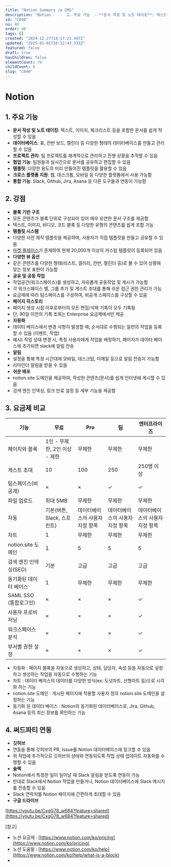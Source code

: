 ```yaml
---
title: "Notion Summary /w CMS"
description: "Notion       1. 주요 기능  - **문서 작성 및 노트 테이킹**: 텍스트, 이미지, 체크리스트 등을 포함한 문서를 쉽게 작성할 수 있음 - **데이터베이스**: 표, 칸반 보드, 캘린더 등 다양한 형태의 데이터베이스를 만들고 관리할 수 있음 - **프..."
id: "C040"
no: 40
order: 40
tags: []
created: "2024-12-27T14:17:21.497Z"
updated: "2025-01-01T10:32:43.335Z"
featured: false
draft: true
hasChildren: false
elementCount: 78
childCount: 0
slug: "C040"
---
```


# Notion



## 1. 주요 기능

- **문서 작성 및 노트 테이킹**: 텍스트, 이미지, 체크리스트 등을 포함한 문서를 쉽게 작성할 수 있음
- **데이터베이스**: 표, 칸반 보드, 캘린더 등 다양한 형태의 데이터베이스를 만들고 관리할 수 있음
- **프로젝트 관리**: 팀 프로젝트를 체계적으로 관리하고 진행 상황을 추적할 수 있음
- **협업 기능**: 팀원들과 실시간으로 문서를 공유하고 편집할 수 있음
- **템플릿**: 다양한 용도의 미리 만들어진 템플릿을 활용할 수 있음
- **크로스 플랫폼 지원**: 웹, 데스크톱, 모바일 등 다양한 플랫폼에서 사용 가능함
- **통합 기능**: Slack, Github, Jira, Asana 등 다른 도구들과 연동이 가능함


## 2. 강점

- **블록 기반 구조**
- 모든 콘텐츠가 블록 단위로 구성되어 있어 매우 유연한 문서 구조를 제공함
- 텍스트, 이미지, 비디오, 코드 블록 등 다양한 유형의 콘텐츠를 쉽게 조합 가능
- **템플릿 시스템**
- 다양한 사전 제작 템플릿을 제공하며, 사용자가 직접 템플릿을 만들고 공유할 수 있음
- [마켓 플레이스](https://www.notion.com/ko/templates)가 존재하여 현재 20,000개 이상의 커스텀 템플릿이 등록되어 있음
- **다양한 뷰 옵션**
- 같은 콘텐츠를 다양한 형태(리스트, 갤러리, 칸반, 캘린더 등)로 볼 수 있어 상황에 맞는 정보 표현이 가능함
- **공유 및 공동 작업**
- 작업공간(워크스페이스)를 생성하고, 자유롭게 공동작업 및 게시가 가능함
- 각 워크스페이스 별, 그룹 추가 및 게스트 초대를 통해 쉬운 접근 권한 관리가 가능
- 요금제에 따라 팀스페이스를 구성하여, 비공개 스페이스를 구성할 수 있음
- **페이지 히스토리**
- 페이지 생성 시점 이후로부터의 모든 편집/삭제 기록이 모두 기록됨
- 단, 90일 이전의 기록 조회는 Enterprise 요금제에서만 제공 
- **자동화**
- 데이터 베이스에서 변경 사항이 발생할 때, 순서대로 수행되는 일련의 작업을 등록할 수 있음 (이벤트, 작업)
- 예시) 작업 상태 변경 시, 특정 사용자에게 작업을 배정하기, 페이지가 데이터 베이스에 추가되면 slack에 알림 전송 
- **알림**
- 설정을 통해 특정 시간대에 모바일, 데스크탑, 이메일 등으로 알림 전송이 가능함
- 리마인더 알림을 받을 수 있음
- **쉬운 배포**
- notion.site 도메인을 제공하여, 작성한 콘텐츠(문서)를 쉽게 인터넷에 게시할 수 있음
- 검색 엔진 인덱싱, 링크 만료 설정 등 세부 기능을 제공함


## 3. 요금제 비교

| 기능 | 무료 | Pro | 팀 | 엔터프라이즈 |
| --- | --- | --- | --- | --- |
| 페이지와 블록 | 1인 - 무제한, 2인 이상 - 제한 | 무제한 | 무제한 | 무제한 |
| 게스트 초대 | 10 | 100 | 250 | 250명 이상 |
| 팀스페이스(비공개) | × | × | ✓ | ✓ |
| 파일 업로드 | 최대 5MB | 무제한 | 무제한 | 무제한 |
| 자동 | 기본(버튼, Slack, 스프린트) | 데이터베이스의 사용자 지정 항목 | 데이터베이스의 사용자 지정 항목 | 데이터베이스의 사용자 지정 항목 |  |  |  |  |
| 차트 | 1 | 무제한 | 무제한 | 무제한 |
| notion.site 도메인 | 1 | 5 | 5 | 5 |
| 검색 엔진 인덱싱(SEO) | 기본 | 고급 | 고급 | 고급 |
| 동기화된 데이터 베이스 | 1 | 무제한 | 무제한 | 무제한 |
| SAML SSO (통합로그인) | × | × | × | ✓ |
| 사용자 프로비저닝 | × | × | × | ✓ |
| 워크스페이스 분석 | × | × | × | ✓ |
| 부서별 권한 설정 | × | × | × | ✓ |

- 자동화 : 페이지 블록을 자동으로 생성하고, 상태, 담당자, 속성 등을 자동으로 설정하고 생성하는 작업을 자동으로 수행하는 기능
- 차트 : 데이터 베이스의 데이터를 다양한 방식(ex: 도넛차트, 선형차트 등)으로 시각화 하는 기능
- notion.site 도메인 : 게시된 페이지에 적용할 사용자 정의 notion.site 도메인을 설정하는 기능
- 동기화 된 데이터 베이스 : Notion의 동기화된 데이터베이스로, Jira, Github, Asana 등의 최신 정보를 확인하는 기능


## 4. 써드파티 연동

- **깃허브**
- 연동을 통해 깃허브의 PR, Issue를 Notion 데이터베이스에 링크할 수 있음
- 위 작업에 추가적으로 깃허브의 상태와 연동되도록 작업 상태 업데이트 자동화를 수행할 수 있음
- **슬랙**
- Notion에서 특정한 일이 일어날 때 Slack 알림을 받도록 연동이 가능
- 반대로 Slack에서 Notion 작업을 만들거나, Notion 데이터베이스에 Slack 메시지를 전송할 수 있음
- Slack 연락처를 Notion 페이지에 간편하게 초대할 수 있음
- **구글 드라이브**


[https://youtu.be/CxgG78_w684?feature=shared](https://youtu.be/CxgG78_w684?feature=shared)



[참고]

- 노션 요금제 : [https://www.notion.com/ko/pricing](https://www.notion.com/ko/pricing)
- 노션 도움말 : [https://www.notion.com/ko/help](https://www.notion.com/ko/help/what-is-a-block)
-
